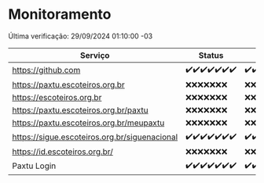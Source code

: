 # Monitoramento

Última verificação: 29/09/2024 01:10:00 -03

|Serviço|Status|Últimas 24h|
|---|---|---|
|https://github.com|<span title="2024-09-22: OK=23">✔️</span><span title="2024-09-23: OK=23">✔️</span><span title="2024-09-24: OK=23">✔️</span><span title="2024-09-25: OK=23">✔️</span><span title="2024-09-26: OK=23">✔️</span><span title="2024-09-27: OK=23">✔️</span><span title="2024-09-28: OK=4">✔️</span>|<span title="28/09/2024 02:07:00 -03 : 200">✔️</span><span title="28/09/2024 03:10:00 -03 : 200">✔️</span><span title="28/09/2024 04:06:00 -03 : 200">✔️</span><span title="28/09/2024 05:10:00 -03 : 200">✔️</span><span title="28/09/2024 06:07:00 -03 : 200">✔️</span><span title="28/09/2024 07:07:00 -03 : 200">✔️</span><span title="28/09/2024 08:07:00 -03 : 200">✔️</span><span title="28/09/2024 09:13:00 -03 : 200">✔️</span><span title="28/09/2024 10:12:00 -03 : 200">✔️</span><span title="28/09/2024 11:06:00 -03 : 200">✔️</span><span title="28/09/2024 12:08:00 -03 : 200">✔️</span><span title="28/09/2024 13:08:00 -03 : 200">✔️</span><span title="28/09/2024 14:06:00 -03 : 200">✔️</span><span title="28/09/2024 15:09:00 -03 : 200">✔️</span><span title="28/09/2024 16:04:00 -03 : 200">✔️</span><span title="28/09/2024 17:08:00 -03 : 200">✔️</span><span title="28/09/2024 18:07:00 -03 : 200">✔️</span><span title="28/09/2024 19:06:00 -03 : 200">✔️</span><span title="28/09/2024 20:07:00 -03 : 200">✔️</span><span title="28/09/2024 21:43:00 -03 : 200">✔️</span><span title="28/09/2024 23:17:00 -03 : 200">✔️</span><span title="29/09/2024 00:18:00 -03 : 200">✔️</span><span title="29/09/2024 01:10:00 -03 : 200">✔️</span>|
|https://paxtu.escoteiros.org.br|<span title="2024-09-22: Falhas=23">❌</span><span title="2024-09-23: Falhas=23">❌</span><span title="2024-09-24: Falhas=23">❌</span><span title="2024-09-25: Falhas=23">❌</span><span title="2024-09-26: Falhas=23">❌</span><span title="2024-09-27: Falhas=23">❌</span><span title="2024-09-28: Falhas=4">❌</span>|<span title="28/09/2024 02:07:00 -03 : 403">❌</span><span title="28/09/2024 03:10:00 -03 : 403">❌</span><span title="28/09/2024 04:06:00 -03 : 403">❌</span><span title="28/09/2024 05:10:00 -03 : 403">❌</span><span title="28/09/2024 06:07:00 -03 : 403">❌</span><span title="28/09/2024 07:07:00 -03 : 403">❌</span><span title="28/09/2024 08:07:00 -03 : 403">❌</span><span title="28/09/2024 09:13:00 -03 : 403">❌</span><span title="28/09/2024 10:12:00 -03 : 403">❌</span><span title="28/09/2024 11:06:00 -03 : 403">❌</span><span title="28/09/2024 12:08:00 -03 : 403">❌</span><span title="28/09/2024 13:08:00 -03 : 403">❌</span><span title="28/09/2024 14:06:00 -03 : 403">❌</span><span title="28/09/2024 15:09:00 -03 : 403">❌</span><span title="28/09/2024 16:04:00 -03 : 403">❌</span><span title="28/09/2024 17:08:00 -03 : 403">❌</span><span title="28/09/2024 18:07:00 -03 : 403">❌</span><span title="28/09/2024 19:06:00 -03 : 403">❌</span><span title="28/09/2024 20:07:00 -03 : 403">❌</span><span title="28/09/2024 21:43:00 -03 : 403">❌</span><span title="28/09/2024 23:17:00 -03 : 403">❌</span><span title="29/09/2024 00:18:00 -03 : 403">❌</span><span title="29/09/2024 01:10:00 -03 : 403">❌</span>|
|https://escoteiros.org.br|<span title="2024-09-22: Falhas=23">❌</span><span title="2024-09-23: Falhas=23">❌</span><span title="2024-09-24: Falhas=23">❌</span><span title="2024-09-25: Falhas=23">❌</span><span title="2024-09-26: Falhas=23">❌</span><span title="2024-09-27: Falhas=23">❌</span><span title="2024-09-28: Falhas=4">❌</span>|<span title="28/09/2024 02:07:00 -03 : 403">❌</span><span title="28/09/2024 03:10:00 -03 : 403">❌</span><span title="28/09/2024 04:06:00 -03 : 403">❌</span><span title="28/09/2024 05:10:00 -03 : 403">❌</span><span title="28/09/2024 06:07:00 -03 : 403">❌</span><span title="28/09/2024 07:07:00 -03 : 403">❌</span><span title="28/09/2024 08:07:00 -03 : 403">❌</span><span title="28/09/2024 09:13:00 -03 : 403">❌</span><span title="28/09/2024 10:12:00 -03 : 403">❌</span><span title="28/09/2024 11:06:00 -03 : 403">❌</span><span title="28/09/2024 12:08:00 -03 : 403">❌</span><span title="28/09/2024 13:08:00 -03 : 403">❌</span><span title="28/09/2024 14:06:00 -03 : 403">❌</span><span title="28/09/2024 15:09:00 -03 : 403">❌</span><span title="28/09/2024 16:04:00 -03 : 403">❌</span><span title="28/09/2024 17:08:00 -03 : 403">❌</span><span title="28/09/2024 18:07:00 -03 : 403">❌</span><span title="28/09/2024 19:06:00 -03 : 403">❌</span><span title="28/09/2024 20:07:00 -03 : 403">❌</span><span title="28/09/2024 21:43:00 -03 : 403">❌</span><span title="28/09/2024 23:17:00 -03 : 403">❌</span><span title="29/09/2024 00:18:00 -03 : 403">❌</span><span title="29/09/2024 01:10:00 -03 : 403">❌</span>|
|https://paxtu.escoteiros.org.br/paxtu|<span title="2024-09-22: Falhas=23">❌</span><span title="2024-09-23: Falhas=23">❌</span><span title="2024-09-24: Falhas=23">❌</span><span title="2024-09-25: Falhas=23">❌</span><span title="2024-09-26: Falhas=23">❌</span><span title="2024-09-27: Falhas=23">❌</span><span title="2024-09-28: Falhas=4">❌</span>|<span title="28/09/2024 02:07:00 -03 : 403">❌</span><span title="28/09/2024 03:10:00 -03 : 403">❌</span><span title="28/09/2024 04:06:00 -03 : 403">❌</span><span title="28/09/2024 05:10:00 -03 : 403">❌</span><span title="28/09/2024 06:07:00 -03 : 403">❌</span><span title="28/09/2024 07:07:00 -03 : 403">❌</span><span title="28/09/2024 08:07:00 -03 : 403">❌</span><span title="28/09/2024 09:13:00 -03 : 403">❌</span><span title="28/09/2024 10:12:00 -03 : 403">❌</span><span title="28/09/2024 11:06:00 -03 : 403">❌</span><span title="28/09/2024 12:08:00 -03 : 403">❌</span><span title="28/09/2024 13:08:00 -03 : 403">❌</span><span title="28/09/2024 14:06:00 -03 : 403">❌</span><span title="28/09/2024 15:09:00 -03 : 403">❌</span><span title="28/09/2024 16:04:00 -03 : 403">❌</span><span title="28/09/2024 17:08:00 -03 : 403">❌</span><span title="28/09/2024 18:07:00 -03 : 403">❌</span><span title="28/09/2024 19:06:00 -03 : 403">❌</span><span title="28/09/2024 20:07:00 -03 : 403">❌</span><span title="28/09/2024 21:43:00 -03 : 403">❌</span><span title="28/09/2024 23:17:00 -03 : 403">❌</span><span title="29/09/2024 00:18:00 -03 : 403">❌</span><span title="29/09/2024 01:10:00 -03 : 403">❌</span>|
|https://paxtu.escoteiros.org.br/meupaxtu|<span title="2024-09-22: Falhas=23">❌</span><span title="2024-09-23: Falhas=23">❌</span><span title="2024-09-24: Falhas=23">❌</span><span title="2024-09-25: Falhas=23">❌</span><span title="2024-09-26: Falhas=23">❌</span><span title="2024-09-27: Falhas=23">❌</span><span title="2024-09-28: Falhas=4">❌</span>|<span title="28/09/2024 02:07:00 -03 : 403">❌</span><span title="28/09/2024 03:10:00 -03 : 403">❌</span><span title="28/09/2024 04:06:00 -03 : 403">❌</span><span title="28/09/2024 05:10:00 -03 : 403">❌</span><span title="28/09/2024 06:07:00 -03 : 403">❌</span><span title="28/09/2024 07:07:00 -03 : 403">❌</span><span title="28/09/2024 08:07:00 -03 : 403">❌</span><span title="28/09/2024 09:13:00 -03 : 403">❌</span><span title="28/09/2024 10:12:00 -03 : 403">❌</span><span title="28/09/2024 11:06:00 -03 : 403">❌</span><span title="28/09/2024 12:08:00 -03 : 403">❌</span><span title="28/09/2024 13:08:00 -03 : 403">❌</span><span title="28/09/2024 14:06:00 -03 : 403">❌</span><span title="28/09/2024 15:09:00 -03 : 403">❌</span><span title="28/09/2024 16:04:00 -03 : 403">❌</span><span title="28/09/2024 17:08:00 -03 : 403">❌</span><span title="28/09/2024 18:07:00 -03 : 403">❌</span><span title="28/09/2024 19:06:00 -03 : 403">❌</span><span title="28/09/2024 20:07:00 -03 : 403">❌</span><span title="28/09/2024 21:43:00 -03 : 403">❌</span><span title="28/09/2024 23:17:00 -03 : 403">❌</span><span title="29/09/2024 00:18:00 -03 : 403">❌</span><span title="29/09/2024 01:10:00 -03 : 403">❌</span>|
|https://sigue.escoteiros.org.br/siguenacional|<span title="2024-09-22: OK=23">✔️</span><span title="2024-09-23: OK=23">✔️</span><span title="2024-09-24: OK=23">✔️</span><span title="2024-09-25: OK=23">✔️</span><span title="2024-09-26: OK=23">✔️</span><span title="2024-09-27: OK=23">✔️</span><span title="2024-09-28: OK=4">✔️</span>|<span title="28/09/2024 02:07:00 -03 : 200">✔️</span><span title="28/09/2024 03:10:00 -03 : 200">✔️</span><span title="28/09/2024 04:06:00 -03 : 200">✔️</span><span title="28/09/2024 05:10:00 -03 : 200">✔️</span><span title="28/09/2024 06:07:00 -03 : 200">✔️</span><span title="28/09/2024 07:07:00 -03 : 200">✔️</span><span title="28/09/2024 08:07:00 -03 : 200">✔️</span><span title="28/09/2024 09:13:00 -03 : 200">✔️</span><span title="28/09/2024 10:12:00 -03 : 200">✔️</span><span title="28/09/2024 11:06:00 -03 : 200">✔️</span><span title="28/09/2024 12:08:00 -03 : 200">✔️</span><span title="28/09/2024 13:08:00 -03 : 200">✔️</span><span title="28/09/2024 14:06:00 -03 : 200">✔️</span><span title="28/09/2024 15:09:00 -03 : 200">✔️</span><span title="28/09/2024 16:04:00 -03 : 200">✔️</span><span title="28/09/2024 17:08:00 -03 : 200">✔️</span><span title="28/09/2024 18:07:00 -03 : 200">✔️</span><span title="28/09/2024 19:06:00 -03 : 200">✔️</span><span title="28/09/2024 20:07:00 -03 : 200">✔️</span><span title="28/09/2024 21:43:00 -03 : 200">✔️</span><span title="28/09/2024 23:17:00 -03 : 200">✔️</span><span title="29/09/2024 00:18:00 -03 : 200">✔️</span><span title="29/09/2024 01:10:00 -03 : 200">✔️</span>|
|https://id.escoteiros.org.br/|<span title="2024-09-22: Falhas=23">❌</span><span title="2024-09-23: Falhas=23">❌</span><span title="2024-09-24: Falhas=23">❌</span><span title="2024-09-25: Falhas=23">❌</span><span title="2024-09-26: Falhas=23">❌</span><span title="2024-09-27: Falhas=23">❌</span><span title="2024-09-28: Falhas=4">❌</span>|<span title="28/09/2024 02:07:00 -03 : 403">❌</span><span title="28/09/2024 03:10:00 -03 : 403">❌</span><span title="28/09/2024 04:07:00 -03 : 403">❌</span><span title="28/09/2024 05:10:00 -03 : 403">❌</span><span title="28/09/2024 06:07:00 -03 : 403">❌</span><span title="28/09/2024 07:07:00 -03 : 403">❌</span><span title="28/09/2024 08:07:00 -03 : 403">❌</span><span title="28/09/2024 09:13:00 -03 : 403">❌</span><span title="28/09/2024 10:12:00 -03 : 403">❌</span><span title="28/09/2024 11:06:00 -03 : 403">❌</span><span title="28/09/2024 12:08:00 -03 : 403">❌</span><span title="28/09/2024 13:08:00 -03 : 403">❌</span><span title="28/09/2024 14:06:00 -03 : 403">❌</span><span title="28/09/2024 15:09:00 -03 : 403">❌</span><span title="28/09/2024 16:04:00 -03 : 403">❌</span><span title="28/09/2024 17:08:00 -03 : 403">❌</span><span title="28/09/2024 18:07:00 -03 : 403">❌</span><span title="28/09/2024 19:06:00 -03 : 403">❌</span><span title="28/09/2024 20:07:00 -03 : 403">❌</span><span title="28/09/2024 21:43:00 -03 : 403">❌</span><span title="28/09/2024 23:17:00 -03 : 403">❌</span><span title="29/09/2024 00:18:00 -03 : 403">❌</span><span title="29/09/2024 01:10:00 -03 : 403">❌</span>|
|Paxtu Login|<span title="2024-09-22: OK=23">✔️</span><span title="2024-09-23: OK=23">✔️</span><span title="2024-09-24: OK=23">✔️</span><span title="2024-09-25: OK=23">✔️</span><span title="2024-09-26: OK=23">✔️</span><span title="2024-09-27: OK=23">✔️</span><span title="2024-09-28: OK=4">✔️</span>|<span title="28/09/2024 02:07:00 -03 : 200">✔️</span><span title="28/09/2024 03:10:00 -03 : 200">✔️</span><span title="28/09/2024 04:07:00 -03 : 200">✔️</span><span title="28/09/2024 05:10:00 -03 : 200">✔️</span><span title="28/09/2024 06:07:00 -03 : 200">✔️</span><span title="28/09/2024 07:07:00 -03 : 200">✔️</span><span title="28/09/2024 08:07:00 -03 : 200">✔️</span><span title="28/09/2024 09:13:00 -03 : 200">✔️</span><span title="28/09/2024 10:12:00 -03 : 200">✔️</span><span title="28/09/2024 11:06:00 -03 : 200">✔️</span><span title="28/09/2024 12:08:00 -03 : 200">✔️</span><span title="28/09/2024 13:08:00 -03 : 200">✔️</span><span title="28/09/2024 14:06:00 -03 : 200">✔️</span><span title="28/09/2024 15:09:00 -03 : 200">✔️</span><span title="28/09/2024 16:04:00 -03 : 200">✔️</span><span title="28/09/2024 17:08:00 -03 : 200">✔️</span><span title="28/09/2024 18:07:00 -03 : 200">✔️</span><span title="28/09/2024 19:06:00 -03 : 200">✔️</span><span title="28/09/2024 20:07:00 -03 : 200">✔️</span><span title="28/09/2024 21:43:00 -03 : 200">✔️</span><span title="28/09/2024 23:17:00 -03 : 200">✔️</span><span title="29/09/2024 00:18:00 -03 : 200">✔️</span><span title="29/09/2024 01:10:00 -03 : 200">✔️</span>|
